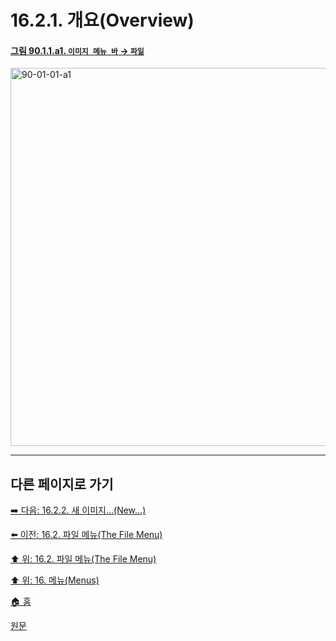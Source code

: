 # 16.2.1. 개요(Overview)

<a id="90-01-01-a1"></a>

#### [그림 90.1.1.a1. `이미지 메뉴 바` → `파일`](./90-01-01-00-file.md#90-01-01-a1)
<img width="980" height="605" alt="90-01-01-a1" src="https://github.com/user-attachments/assets/6b7f21be-5170-4f22-aff7-fcbed5890f9d" />

***

## 다른 페이지로 가기

[➡️ 다음: 16.2.2. 새 이미지...(New...)](./16-02-02-00-new.md)

[⬅️ 이전: 16.2. 파일 메뉴(The File Menu)](./16-02-00-the-file-menu.md)

[⬆️ 위: 16.2. 파일 메뉴(The File Menu)](./16-02-00-the-file-menu.md)

[⬆️ 위: 16. 메뉴(Menus)](./16-00-menus.md)

[🏠 홈](./00-home.md)

[원문](https://docs.gimp.org/2.10/ko/gimp-file-menu.html#gimp-file-introduction)